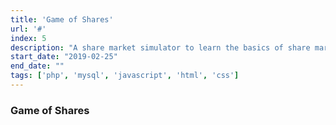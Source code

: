 ```yaml
---
title: 'Game of Shares'
url: '#'
index: 5
description: "A share market simulator to learn the basics of share market built in PHP, MySQL. A hobby project built in college which went viral for a short period of time among 300+ students."
start_date: "2019-02-25"
end_date: ""
tags: ['php', 'mysql', 'javascript', 'html', 'css']
---
```


### Game of Shares
